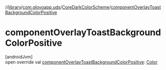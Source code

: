 //[library](../../../index.md)/[com.glovoapp.uds](../index.md)/[CoreDarkColorScheme](index.md)/[componentOverlayToastBackgroundColorPositive](component-overlay-toast-background-color-positive.md)

# componentOverlayToastBackgroundColorPositive

[androidJvm]\
open override val [componentOverlayToastBackgroundColorPositive](component-overlay-toast-background-color-positive.md): [Color](https://developer.android.com/reference/kotlin/androidx/compose/ui/graphics/Color.html)
